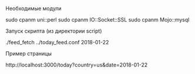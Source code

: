Необходимые модули

sudo cpanm uni::perl
sudo cpanm IO::Socket::SSL
sudo cpanm Mojo::mysql

Запуск скрипта (из директории script)

./feed_fetch ../today_feed.conf 2018-01-22

Пример страницы

http://localhost:3000/today?country=us&date=2018-01-22
